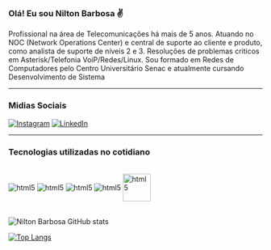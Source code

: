 

### Olá! Eu sou Nilton Barbosa ✌️

Profissional na área de Telecomunicações há mais de 5 anos. Atuando no NOC (Network Operations Center) e central de suporte ao cliente e produto, como analista de suporte de níveis 2 e 3. Resoluções de problemas criticos em Asterisk/Telefonia VoiP/Redes/Linux. Sou formado em Redes de Computadores pelo Centro Universitário Senac e atualmente cursando Desenvolvimento de Sistema 
<hr/>

### Midias Sociais

[![Instagram](https://img.shields.io/badge/Instagram-E4405F?style=for-the-badge&logo=instagram&logoColor=white)](https://www.instagram.com/niltonbarbosa_/)
[![LinkedIn](https://img.shields.io/badge/LinkedIn-0077B5?style=for-the-badge&logo=linkedin&logoColor=white)](https://www.linkedin.com/in/nilton-barbosa-b40bb994/)
<hr/>

### Tecnologias utilizadas no cotidiano

<div style ="display: inline_block"> <br/>
<img align ="center" alt="html5" src=https://img.shields.io/badge/HTML5-E34F26?style=for-the-badge&logo=html5&logoColor=white>
<img align ="center" alt="html5" src=https://img.shields.io/badge/CSS3-1572B6?style=for-the-badge&logo=css3&logoColor=white>
<img align ="center" alt="html5" src=https://img.shields.io/badge/PHP-777BB4?style=for-the-badge&logo=php&logoColor=white>
<img align ="center" alt="html5" src=https://img.shields.io/badge/Powershell-2CA5E0?style=for-the-badge&logo=powershell&logoColor=white>
<img align ="center"  alt="html5" src=https://upload.wikimedia.org/wikipedia/pt/1/1a/Asterisk_Logo.png width="55" h>
</div><br>

![Nilton Barbosa GitHub stats](https://github-readme-stats.vercel.app/api?username=mynameisnilton&show_icons=true&theme=transparent)

[![Top Langs](https://github-readme-stats.vercel.app/api/top-langs/?username=mynameisnilton)](https://github.com/mynameisnilton)






